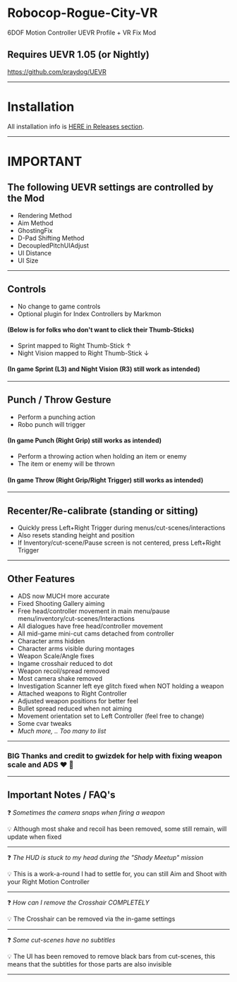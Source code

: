 # Robocop-Rogue-City-VR
6DOF Motion Controller UEVR Profile + VR Fix Mod

## Requires UEVR 1.05 (or Nightly)
https://github.com/praydog/UEVR

---

# Installation

All installation info is <a href="https://github.com/CYB3R-JUNKI3/Robocop-Rogue-City-VR/releases" target="_blank">HERE in Releases section</a>.


---


# IMPORTANT
## The following UEVR settings are controlled by the Mod
- Rendering Method
- Aim Method
- GhostingFix
- D-Pad Shifting Method
- DecoupledPitchUIAdjust
- UI Distance
- UI Size
----



## Controls
- No change to game controls
- Optional plugin for Index Controllers by Markmon

####    (Below is for folks who don't want to click their Thumb-Sticks) 

- Sprint mapped to Right Thumb-Stick ↑
- Night Vision mapped to Right Thumb-Stick ↓
####  (In game Sprint (L3) and Night Vision (R3) still work as intended)
----


## Punch / Throw Gesture
- Perform a punching action
- Robo punch will trigger
####  (In game Punch (Right Grip) still works as intended)
- Perform a throwing action when holding an item or enemy
- The item or enemy will be thrown
####  (In game Throw (Right Grip/Right Trigger) still works as intended)
----


## Recenter/Re-calibrate (standing or sitting)
- Quickly press Left+Right Trigger during menus/cut-scenes/interactions
- Also resets standing height and position
- If Inventory/cut-scene/Pause screen is not centered, press Left+Right Trigger
----


## Other Features
- ADS now MUCH more accurate 
- Fixed Shooting Gallery aiming
- Free head/controller movement in main menu/pause menu/inventory/cut-scenes/Interactions
- All dialogues have free head/controller movement
- All mid-game mini-cut cams detached from controller
- Character arms hidden
- Character arms visible during montages
- Weapon Scale/Angle fixes
- Ingame crosshair reduced to dot
- Weapon recoil/spread removed
- Most camera shake removed
- Investigation Scanner left eye glitch fixed when NOT holding a weapon
- Attached weapons to Right Controller
- Adjusted weapon positions for better feel
- Bullet spread reduced when not aiming
- Movement orientation set to Left Controller (feel free to change)
- Some cvar tweaks
- _Much more, .. Too many to list_
----

### BIG Thanks and credit to gwizdek for help with fixing weapon scale and ADS :heart:  :pray: 

----

## Important Notes / FAQ's
:question: _Sometimes the camera snaps when firing a weapon_

:bulb: Although most shake and recoil has been removed, some still remain, will update when fixed

---
:question: _The HUD is stuck to my head during the "Shady Meetup" mission_

:bulb: This is a work-a-round I had to settle for, you can still Aim and Shoot with your Right Motion Controller

---
:question: _How can I remove the Crosshair COMPLETELY_

:bulb: The Crosshair can be removed via the in-game settings

---

:question: _Some cut-scenes have no subtitles_

:bulb: The UI has been removed to remove black bars from cut-scenes, this means that the subtitles for those parts are also invisible

---


